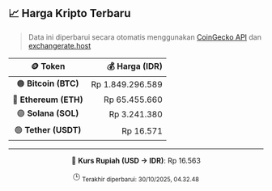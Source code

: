 

<!-- HARGA_KRIPTO -->
## 📈 Harga Kripto Terbaru

> Data ini diperbarui secara otomatis menggunakan [CoinGecko API](https://www.coingecko.com/) dan [exchangerate.host](https://exchangerate.host/)

<div align="center">

| 🪙 Token | 💰 Harga (IDR) |
|:------:|---------------:|
| 🟠 **Bitcoin (BTC)**   | Rp 1.849.296.589 |
| 🔵 **Ethereum (ETH)**  | Rp 65.455.660 |
| 🟣 **Solana (SOL)**    | Rp 3.241.380 |
| 🟢 **Tether (USDT)**   | Rp 16.571 |

---

💱 **Kurs Rupiah (USD → IDR)**: Rp 16.563

🕒 <sub>Terakhir diperbarui: 30/10/2025, 04.32.48</sub>

</div>
<!-- /HARGA_KRIPTO -->